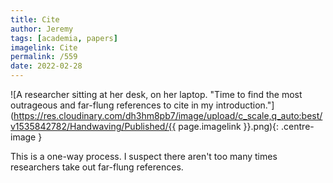 ```yaml
---
title: Cite
author: Jeremy
tags: [academia, papers]
imagelink: Cite
permalink: /559
date: 2022-02-28
---
```


![A researcher sitting at her desk, on her laptop. "Time to find the most outrageous and far-flung references to cite in my introduction."](https://res.cloudinary.com/dh3hm8pb7/image/upload/c_scale,q_auto:best/v1535842782/Handwaving/Published/{{ page.imagelink }}.png){: .centre-image }

This is a one-way process. I suspect there aren't too many times researchers take out far-flung references.
